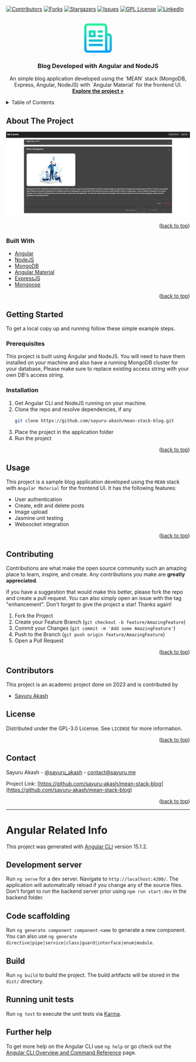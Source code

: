 <div id="top"></div>

[![Contributors][contributors-shield]][contributors-url]
[![Forks][forks-shield]][forks-url]
[![Stargazers][stars-shield]][stars-url]
[![Issues][issues-shield]][issues-url]
[![GPL License][license-shield]][license-url]
[![LinkedIn][linkedin-shield]][linkedin-url]



<!-- PROJECT LOGO -->
<br />
<div align="center">
  <a href="https://github.com/sayuru-akash/mean-stack-blog">
    <img src="images/logo.png" alt="Logo" width="80" height="80">
  </a>

<h3 align="center">Blog Developed with Angular and NodeJS</h3>

  <p align="center">
    An simple blog application developed using the `MEAN` stack (MongoDB, Express, Angular, NodeJS) with `Angular Material` for the frontend UI.
    <br />
    <a href="https://github.com/sayuru-akash/mean-stack-blog"><strong>Explore the project »</strong></a>
    <br />
  </p>
</div>



<!-- TABLE OF CONTENTS -->
<details>
  <summary>Table of Contents</summary>
  <ol>
    <li>
      <a href="#about-the-project">About The Project</a>
      <ul>
        <li><a href="#built-with">Built With</a></li>
      </ul>
    </li>
    <li>
      <a href="#getting-started">Getting Started</a>
      <ul>
        <li><a href="#prerequisites">Prerequisites</a></li>
        <li><a href="#installation">Installation</a></li>
      </ul>
    </li>
    <li><a href="#usage">Usage</a></li>
    <li><a href="#contributing">Contributing</a></li>
    <li><a href="#contributors">Contributors</a></li>
    <li><a href="#license">License</a></li>
    <li><a href="#contact">Contact</a></li>
  </ol>
</details>



<!-- ABOUT THE PROJECT -->
## About The Project

[![Product Name Screen Shot][product-screenshot]](https://github.com/sayuru-akash/mean-stack-blog)

<p align="right">(<a href="#top">back to top</a>)</p>



### Built With

* [Angular](https://angular.io/)
* [NodeJS](https://nodejs.org/en/)
* [MongoDB](https://www.mongodb.com/)
* [Angular Material](https://material.angular.io/)
* [ExpressJS](https://expressjs.com/)
* [Mongoose](https://mongoosejs.com/)

<p align="right">(<a href="#top">back to top</a>)</p>



<!-- GETTING STARTED -->
## Getting Started

To get a local copy up and running follow these simple example steps.

### Prerequisites

This project is built using Angular and NodeJS. You will need to have them installed on your machine and also have a running MongoDB cluster for your database, Please make sure to replace existing access string with your own DB's access string.

### Installation

1. Get Angular CLI and NodeJS running on your machine.
2. Clone the repo and resolve dependencies, if any
   ```sh
   git clone https://github.com/sayuru-akash/mean-stack-blog.git
   ```
3. Place the project in the application folder
4. Run the project


<p align="right">(<a href="#top">back to top</a>)</p>



<!-- USAGE EXAMPLES -->
## Usage

This project is a sample blog application developed using the `MEAN` stack with `Angular Material` for the frontend UI. It has the following features:
* User authentication
* Create, edit and delete posts
* Image upload
* Jasmine unit testing
* Websocket integration

<p align="right">(<a href="#top">back to top</a>)</p>




<!-- CONTRIBUTING -->
## Contributing

Contributions are what make the open source community such an amazing place to learn, inspire, and create. Any contributions you make are **greatly appreciated**.

If you have a suggestion that would make this better, please fork the repo and create a pull request. You can also simply open an issue with the tag "enhancement".
Don't forget to give the project a star! Thanks again!

1. Fork the Project
2. Create your Feature Branch (`git checkout -b feature/AmazingFeature`)
3. Commit your Changes (`git commit -m 'Add some AmazingFeature'`)
4. Push to the Branch (`git push origin feature/AmazingFeature`)
5. Open a Pull Request

<p align="right">(<a href="#top">back to top</a>)</p>


<!-- CONTRIBUTORS -->
## Contributors

This project is an academic project done on 2023 and is contributed by 
* [Sayuru Akash](https://github.com/sayuru-akash/)

<!-- LICENSE -->
## License

Distributed under the GPL-3.0 License. See `LICENSE` for more information.

<p align="right">(<a href="#top">back to top</a>)</p>



<!-- CONTACT -->
## Contact

Sayuru Akash - [@sayuru_akash](https://twitter.com/sayuru_akash) - contact@sayuru.me

Project Link: [https://github.com/sayuru-akash/mean-stack-blog](https://github.com/sayuru-akash/mean-stack-blog)

<p align="right">(<a href="#top">back to top</a>)</p>



<!-- MARKDOWN LINKS & IMAGES -->
<!-- https://www.markdownguide.org/basic-syntax/#reference-style-links -->
[contributors-shield]: https://img.shields.io/github/contributors/sayuru-akash/mean-stack-blog.svg?style=for-the-badge
[contributors-url]: https://github.com/sayuru-akash/mean-stack-blog/graphs/contributors
[forks-shield]: https://img.shields.io/github/forks/sayuru-akash/mean-stack-blog.svg?style=for-the-badge
[forks-url]: https://github.com/sayuru-akash/mean-stack-blog/network/members
[stars-shield]: https://img.shields.io/github/stars/sayuru-akash/mean-stack-blog.svg?style=for-the-badge
[stars-url]: https://github.com/sayuru-akash/mean-stack-blog/stargazers
[issues-shield]: https://img.shields.io/github/issues/sayuru-akash/mean-stack-blog.svg?style=for-the-badge
[issues-url]: https://github.com/sayuru-akash/mean-stack-blog/issues
[license-shield]: https://img.shields.io/github/license/sayuru-akash/mean-stack-blog.svg?style=for-the-badge
[license-url]: https://github.com/sayuru-akash/mean-stack-blog/blob/main/LICENSE
[linkedin-shield]: https://img.shields.io/badge/-LinkedIn-black.svg?style=for-the-badge&logo=linkedin&colorB=555
[linkedin-url]: https://linkedin.com/in/sayuru_akash
[product-screenshot]: images/screenshot.jpeg


<hr>

# Angular Related Info

This project was generated with [Angular CLI](https://github.com/angular/angular-cli) version 15.1.2.

## Development server

Run `ng serve` for a dev server. Navigate to `http://localhost:4200/`. The application will automatically reload if you change any of the source files.
Don't forget to run the backend server prior using `npm run start:dev` in the backend folder.

## Code scaffolding

Run `ng generate component component-name` to generate a new component. You can also use `ng generate directive|pipe|service|class|guard|interface|enum|module`.

## Build

Run `ng build` to build the project. The build artifacts will be stored in the `dist/` directory.

## Running unit tests

Run `ng test` to execute the unit tests via [Karma](https://karma-runner.github.io).

## Further help

To get more help on the Angular CLI use `ng help` or go check out the [Angular CLI Overview and Command Reference](https://angular.io/cli) page.
